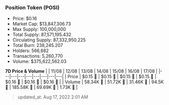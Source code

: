 
  ### Position Token (POSI)
  - Price: $0.16
  - Market Cap: $13,847,306.73
  - Max Supply: 100,000,000
  - Total Supply: 87,571,195.432
  - Circulating Supply: 87,332,950.225
  - Total Burn: 238,245.207
  - Holders: 566,682
  - Transactions: 5,260,770
  - Volume: $375,622,562.03

  **7D Price & Volume**
  | | 11&#x2F;08 | 12&#x2F;08 | 13&#x2F;08 | 14&#x2F;08 | 15&#x2F;08 | 16&#x2F;08 | 17&#x2F;08 |
  |---|---|---|---|---|---|---|---|
  | Price | $0.15 🔻 | $0.15 🔻 | $0.15 🚀 | $0.15 🔻 | $0.16 🚀 | $0.16 🚀 | $0.16 🚀 |
  | Volume | 58.34K 🔻 | 51.72K 🔻 | 31.46K 🔻 | 94.5K 🚀 | 185.58K 🚀 | 69.69K 🔻 | 1.73K 🔻 |

  > updated_at: Aug 17, 2022 2:01 AM
